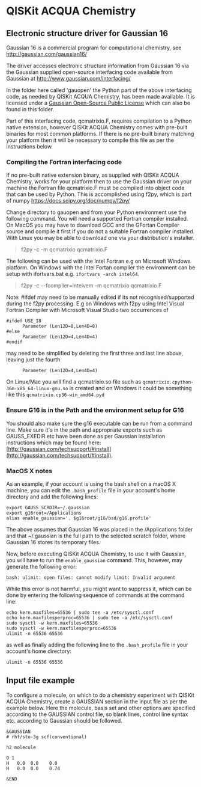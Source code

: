 # QISKit ACQUA Chemistry

## Electronic structure driver for Gaussian 16

Gaussian 16 is a commercial program for computational chemistry, see http://gaussian.com/gaussian16/

The driver accesses electronic structure information from Gaussian 16 via the Gaussian supplied open-source 
interfacing code available from Gaussian at http://www.gaussian.com/interfacing/

In the folder here called 'gauopen' the Python part of the above interfacing code, as needed by QISKit ACQUA Chemistry,
has been made available. It is licensed under a [Gaussian Open-Source Public License](./gauopen/LICENSE.txt) which can
also be found in this folder.

Part of this interfacing code, qcmatrixio.F, requires compilation to a Python native extension, however
QISKit ACQUA Chemistry comes with pre-built binaries for most common platforms. If there is no pre-built binary
matching your platform then it will be necessary to compile this file as per the instructions below.  

### Compiling the Fortran interfacing code

If no pre-built native extension binary, as supplied with QISKit ACQUA Chemistry, works for your platform then
to use the Gaussian driver on your machine the Fortran file qcmatrixio.F must be compiled into object code that can
be used by Python. This is accomplished using f2py, which is part of numpy https://docs.scipy.org/doc/numpy/f2py/

Change directory to gauopen and from your Python environment use the following command. You will need a supported
Fortran compiler installed. On MacOS you may have to download GCC and the GFortan Compiler source and compile it first
if you do not a suitable Fortran compiler installed. With Linux you may be able to download one via your distribution's
installer.

>f2py -c -m qcmatrixio qcmatrixio.F

The following can be used with the Intel Fortran e.g on Microsoft Windows platform. On Windows with the Intel Fortan
compiler the environment can be setup with ifortvars.bat e.g. `ifortvars -arch intel64`. 

>f2py -c --fcompiler=intelvem -m qcmatrixio qcmatrixio.F

Note: #ifdef may need to be manually edited if its not recognised/supported during the f2py processing.
E.g on Windows with f2py using Intel Visual Fortran Compiler with Microsoft Visual Studio two occurrences of 
```
#ifdef USE_I8
      Parameter (Len12D=8,Len4D=8)
#else
      Parameter (Len12D=4,Len4D=4)
#endif
```
may need to be simplified by deleting the first three and last line above, leaving just the fourth
```
      Parameter (Len12D=4,Len4D=4)
```

On Linux/Mac you will find a qcmatrixio.so file such as `qcmatrixio.cpython-36m-x86_64-linux-gnu.so` is created and on 
Windows it could be something like this `qcmatrixio.cp36-win_amd64.pyd`

### Ensure G16 is in the Path and the environment setup for G16

You should also make sure the g16 executable can be run from a command line. Make sure it's in the path and appropriate
exports such as GAUSS_EXEDIR etc have been done as per Gaussian installation instructions which may be found here:
[http://gaussian.com/techsupport/#install](http://gaussian.com/techsupport/#install).


### MacOS X notes

As an example, if your account is using the bash shell on a macOS X machine, you can edit the `.bash_profile` file
in your account's home directory and add the following lines:
```
export GAUSS_SCRDIR=~/.gaussian
export g16root=/Applications
alias enable_gaussian='. $g16root/g16/bsd/g16.profile'
```
The above assumes that Gaussian 16 was placed in the /Applications folder and that ~/.gaussian is the full path to
the selected scratch folder, where Gaussian 16 stores its temporary files. 
 
Now, before executing QISKit ACQUA Chemistry, to use it with Gaussian, you will have to run the `enable_gaussian` command.
This, however, may generate the following error:
```
bash: ulimit: open files: cannot modify limit: Invalid argument
```
While this error is not harmful, you might want to suppress it, which can be done by entering the following sequence
of commands at the command line:
```
echo kern.maxfiles=65536 | sudo tee -a /etc/sysctl.conf
echo kern.maxfilesperproc=65536 | sudo tee -a /etc/sysctl.conf
sudo sysctl -w kern.maxfiles=65536
sudo sysctl -w kern.maxfilesperproc=65536
ulimit -n 65536 65536 
```
as well as finally adding the following line to the `.bash_profile` file in your account's home directory:
```
ulimit -n 65536 65536
```

## Input file example

To configure a molecule, on which to do a chemistry experiment with QISKit ACQUA Chemistry, create a GAUSSIAN section
in the input file as per the example below. Here the molecule, basis set and other options are specified according
to the GAUSSIAN control file, so blank lines, control line syntax etc. according to Gaussian should be followed.
```
&GAUSSIAN
# rhf/sto-3g scf(conventional)

h2 molecule

0 1
H   0.0  0.0    0.0
H   0.0  0.0    0.74

&END
```
